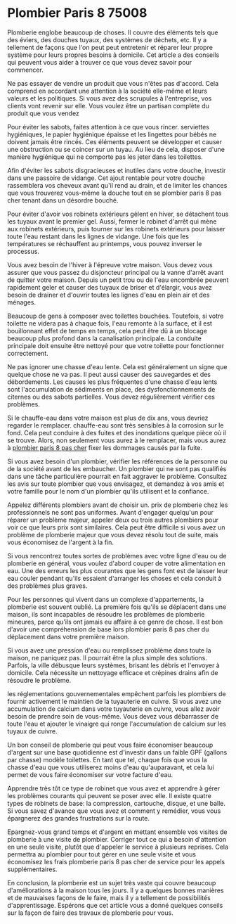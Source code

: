 # Plombier Paris 8 75008

Plomberie englobe beaucoup de choses. Il couvre des éléments tels que des éviers, des douches tuyaux, des systèmes de déchets, etc. Il y a tellement de façons que l'on peut peut entretenir et réparer leur propre système pour leurs propres besoins à domicile. Cet article a des conseils qui peuvent vous aider à trouver ce que vous devez savoir pour commencer.

Ne pas essayer de vendre un produit que vous n'êtes pas d'accord. Cela comprend en accordant une attention à la société elle-même et leurs valeurs et les politiques. Si vous avez des scrupules à l'entreprise, vos clients vont revenir sur elle. Vous voulez être un partisan complète du produit que vous vendez

Pour éviter les sabots, faites attention à ce que vous rincer. serviettes hygiéniques, le papier hygiénique épaisse et les lingettes pour bébés ne doivent jamais être rincés. Ces éléments peuvent se développer et causer une obstruction ou se coincer sur un tuyau. Au lieu de cela, disposer d'une manière hygiénique qui ne comporte pas les jeter dans les toilettes.

Afin d'éviter les sabots disgracieuses et inutiles dans votre douche, investir dans une passoire de vidange. Cet ajout rentable pour votre douche rassemblera vos cheveux avant qu'il rend au drain, et de limiter les chances que vous trouverez vous-même la douche tout en se plombier paris 8 pas cher tenant dans un désordre bouché.

Pour éviter d'avoir vos robinets extérieurs gèlent en hiver, se détachent tous les tuyaux avant le premier gel. Aussi, fermer le robinet d'arrêt qui mène aux robinets extérieurs, puis tourner sur les robinets extérieurs pour laisser toute l'eau restant dans les lignes de vidange. Une fois que les températures se réchauffent au printemps, vous pouvez inverser le processus.

Vous avez besoin de l'hiver à l'épreuve votre maison. Vous devez vous assurer que vous passez du disjoncteur principal ou la vanne d'arrêt avant de quitter votre maison. Depuis un petit trou ou de l'eau encombrée peuvent rapidement geler et causer des tuyaux de briser et d'élargir, vous avez besoin de drainer et d'ouvrir toutes les lignes d'eau en plein air et des ménages.

Beaucoup de gens à composer avec toilettes bouchées. Toutefois, si votre toilette ne videra pas à chaque fois, l'eau remonte à la surface, et il est bouillonnant effet de temps en temps, cela peut être dû à un blocage beaucoup plus profond dans la canalisation principale. La conduite principale doit ensuite être nettoyé pour que votre toilette pour fonctionner correctement.

Ne pas ignorer une chasse d'eau lente. Cela est généralement un signe que quelque chose ne va pas. Il peut aussi causer des sauvegardes et des débordements. Les causes les plus fréquentes d'une chasse d'eau lents sont l'accumulation de sédiments en place, des dysfonctionnements de citernes ou des sabots partielles. Vous devez régulièrement vérifier ces problèmes.

Si le chauffe-eau dans votre maison est plus de dix ans, vous devriez regarder le remplacer. chauffe-eau sont très sensibles à la corrosion sur le fond. Cela peut conduire à des fuites et des inondations quelque pièce où il se trouve. Alors, non seulement vous aurez à le remplacer, mais vous aurez à [plombier paris 8 pas cher](http://plombierparis-8eme.fr) fixer les dommages causés par la fuite.

Si vous avez besoin d'un plombier, vérifier les références de la personne ou de la société avant de les embaucher. Un plombier qui ne sont pas qualifiés dans une tâche particulière pourrait en fait aggraver le problème. Consultez les avis sur toute plombier que vous envisagez, et demandez à vos amis et votre famille pour le nom d'un plombier qu'ils utilisent et la confiance.

Appelez différents plombiers avant de choisir un. prix de plomberie chez les professionnels ne sont pas uniformes. Avant d'engager quelqu'un pour réparer un problème majeur, appeler deux ou trois autres plombiers pour voir ce que leurs prix sont similaires. Cela peut être difficile si vous avez un problème de plomberie majeur que vous devez résolu tout de suite, mais vous économisez de l'argent à la fin.

Si vous rencontrez toutes sortes de problèmes avec votre ligne d'eau ou de plomberie en général, vous voulez d'abord couper de votre alimentation en eau. Une des erreurs les plus courantes que les gens font est de laisser leur eau couler pendant qu'ils essaient d'arranger les choses et cela conduit à des problèmes plus graves.

Pour les personnes qui vivent dans un complexe d'appartements, la plomberie est souvent oublié. La première fois qu'ils se déplacent dans une maison, ils sont incapables de résoudre les problèmes de plomberie mineures, parce qu'ils ont jamais eu affaire à ce genre de chose. Il est bon d'avoir une compréhension de base lors plombier paris 8 pas cher du déplacement dans votre première maison.

Si vous avez une pression d'eau ou remplissez problème dans toute la maison, ne paniquez pas. Il pourrait être la plus simple des solutions. Parfois, la ville débusque leurs systèmes, brisant les débris et l'envoyer à domicile. Cela nécessite un nettoyage efficace et crépines drains afin de résoudre le problème.

les réglementations gouvernementales empêchent parfois les plombiers de fournir activement le maintien de la tuyauterie en cuivre. Si vous avez une accumulation de calcium dans votre tuyauterie en cuivre, vous allez avoir besoin de prendre soin de vous-même. Vous devez vous débarrasser de toute l'eau et ajouter le vinaigre qui ronge l'accumulation de calcium sur les tuyaux de cuivre.

Un bon conseil de plomberie qui peut vous faire économiser beaucoup d'argent sur une base quotidienne est d'investir dans un faible GPF (gallons par chasse) modèle toilettes. En tant que tel, chaque fois que vous la chasse d'eau que vous utiliserez moins d'eau qu'auparavant, et cela lui permet de vous faire économiser sur votre facture d'eau.

Apprendre très tôt ce type de robinet que vous avez et apprendre à gérer les problèmes courants qui peuvent se poser avec elle. Il existe quatre types de robinets de base: la compression, cartouche, disque, et une balle. Si vous savez d'avance que vous avez et comment y remédier, vous vous épargnerez des grandes frustrations sur la route.

Epargnez-vous grand temps et d'argent en mettant ensemble vos visites de plomberie à une visite de plombier. Corriger tout ce qui a besoin d'attention en une seule visite, plutôt que d'appeler le service à plusieurs reprises. Cela permettra au plombier pour tout gérer en une seule visite et vous économisez les frais plomberie paris 8 pas cher de service pour les appels supplémentaires.

En conclusion, la plomberie est un sujet très vaste qui couvre beaucoup d'améliorations à la maison tous les jours. Il y a quelques bonnes manières et de mauvaises façons de le faire, mais il y a tellement de possibilités d'apprentissage. Espérons que cet article vous a donné quelques conseils sur la façon de faire des travaux de plomberie pour vous.
